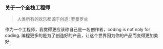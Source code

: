 ### 关于一个全栈工程师

> 人类所有的欢乐都源于创造! 罗曼罗兰

作为一个工程师，我觉得更应该称自己是一名创作者，coding is not noly for coding. 编程更多的是为了创造好的产品，让这个世界因为你的产品而变得更加美好.


